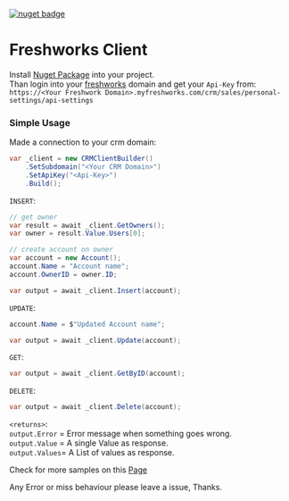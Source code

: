 [![nuget badge](https://img.shields.io/nuget/v/Bitfox.Freshworks.svg)](https://www.nuget.org/packages/Bitfox.Freshworks/)

# Freshworks Client  
Install [Nuget Package](https://www.nuget.org/packages/Bitfox.Freshworks/) into your project.  
Than login into your [freshworks](https://www.freshworks.com/crm/login/) domain and get your `Api-Key` from:   
`https://<Your Freshwork Domain>.myfreshworks.com/crm/sales/personal-settings/api-settings`

### Simple Usage
Made a connection to your crm domain:
```csharp
var _client = new CRMClientBuilder()
    .SetSubdomain("<Your CRM Domain>")
    .SetApiKey("<Api-Key>")
    .Build();
```

`INSERT`:
```csharp
// get owner
var result = await _client.GetOwners();
var owner = result.Value.Users[0];

// create account on owner
var account = new Account();
account.Name = "Account name";
account.OwnerID = owner.ID;

var output = await _client.Insert(account);
```

`UPDATE`:
```csharp
account.Name = $"Updated Account name";

var output = await _client.Update(account);
```

`GET`:
```csharp
var output = await _client.GetByID(account);
```

`DELETE`:
```csharp
var output = await _client.Delete(account);
```

`<returns>`:  
`output.Error` = Error message when something goes wrong.  
`output.Value` = A single Value as response.  
`output.Values`= A List of values as response.  

Check for more samples on this [Page](./Samples.md)

Any Error or miss behaviour please leave a issue, Thanks.


